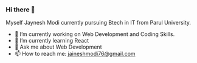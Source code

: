### Hi there 👋

Myself Jaynesh Modi currently pursuing Btech in IT from Parul University.
 
- 🔭 I’m currently working on Web Development and Coding Skills.
- 🌱 I’m currently learning React
- 💬 Ask me about Web Development
- 📫 How to reach me: jaineshmodi76@gmail.com

